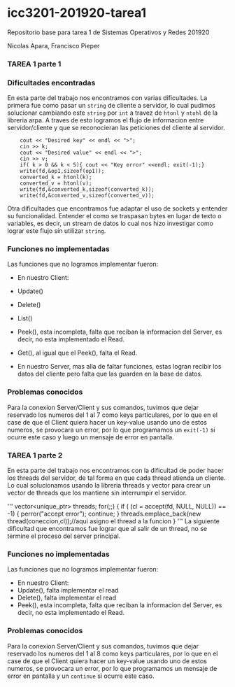 # icc3201-201920-tarea1
Repositorio base para tarea 1 de Sistemas Operativos y Redes 201920

Nicolas Apara, Francisco Pieper

### TAREA 1 parte 1
### Dificultades encontradas

En esta parte del trabajo nos encontramos con varias dificultades. La primera fue como pasar un `string` de cliente a servidor, lo cual pudimos solucionar cambiando este `string` por `int` a travez de `htonl` y `ntohl` de la libreria arpa. A traves de esto logramos el flujo de informacion entre servidor/cliente y que se reconocieran las peticiones del cliente al servidor.

```
	cout << "Desired key" << endl << ">";
	cin >> k;
	cout << "Desired value" << endl << ">";
	cin >> v;
	if( k > 0 && k < 5){ cout << "Key error" <<endl; exit(-1);}
	write(fd,&op1,sizeof(op1));
	converted_k = htonl(k);
	converted_v = htonl(v);
	write(fd,&converted_k,sizeof(converted_k));
	write(fd,&converted_v,sizeof(converted_v));
```
Otra dificultades que encontramos fue adaptar el uso de sockets y entender su funcionalidad. Entender el como se traspasan bytes en lugar de texto o variables, es decir, un stream de datos lo cual nos hizo investigar como lograr este flujo sin utilizar `string`.

### Funciones no implementadas

Las funciones que no logramos implementar fueron:
 - En nuestro Client:
  - Update()
  - Delete()
  - List()
  - Peek(), esta incompleta, falta que reciban la informacion del Server, es decir, no esta implementado el Read.
  - Get(), al igual que el Peek(), falta el Read.

 - En nuestro Server, mas alla de faltar funciones, estas logran recibir los datos del cliente pero falta que las guarden en la base de datos.

### Problemas conocidos

Para la conexion Server/Client y sus comandos, tuvimos que dejar reservado los numeros del 1 al 7 como keys particulares, por lo que en el case de que el Client quiera hacer un key-value usando uno de estos numeros, se provocara un error, por lo que programamos un  `exit(-1)` si ocurre este caso y luego un mensaje de error en pantalla.

### TAREA 1 parte 2

En esta parte del trabajo nos encontramos con la dificultad de poder hacer los threads del servidor, de tal forma en que cada thread atienda un cliente. Lo cual solucionamos usando la libreria threads y vector para crear un vector de threads que los mantiene sin interrumpir el servidor.

'''
	vector<unique_ptr<thread>> threads;
	for(;;)
	{
		if ( (cl = accept(fd, NULL, NULL)) == -1)
		{
	    		perror("accept error");
	     		continue;
	   	}
		threads.emplace_back(new thread(coneccion,cl));//aqui asigno el thread a la funcion
	}
'''
La siguiente dificultad que encontramos fue lograr que al salir de un thread, no se termine el proceso del server principal.

### Funciones no implementadas

Las funciones que no logramos implementar fueron:
 - En nuestro Client:
  - Update(), falta implementar el read
  - Delete(), falta implementar el read
  - Peek(), esta incompleta, falta que reciban la informacion del Server, es decir, no esta implementado el Read.

### Problemas conocidos

Para la conexion Server/Client y sus comandos, tuvimos que dejar reservado los numeros del 1 al 8 como keys particulares, por lo que en el case de que el Client quiera hacer un key-value usando uno de estos numeros, se provocara un error, por lo que programamos un mensaje de error en pantalla y un  `continue` si ocurre este caso.
